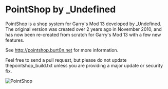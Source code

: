 PointShop by _Undefined
=========

PointShop is a shop system for Garry's Mod 13 developed by _Undefined. The original version was created over 2 years ago in November 2010, and has now been re-created from scratch for Garry's Mod 13 with a few new features.

See http://pointshop.burt0n.net for more information.

Feel free to send a pull request, but please do not update thepointshop_build.txt unless you are providing a major update or security fix.

![PointShop](http://puu.sh/1zkWC)
